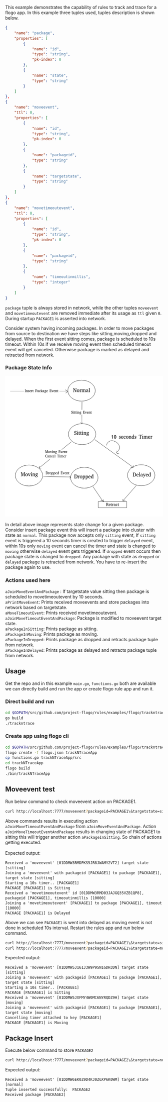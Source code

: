 This example demonstrates the capability of rules to track and trace for a flogo app. In this example three tuples used, tuples description is shown below.

```json
{
    "name": "package",
    "properties": [
        {
            "name": "id",
            "type": "string",
            "pk-index": 0
        },
        {
            "name": "state",
            "type": "string"
        }
    ]  
},
{
    "name": "moveevent",
    "ttl": 0,
    "properties": [
        {
            "name": "id",
            "type": "string",
            "pk-index": 0
        },
        {
            "name": "packageid",
            "type": "string"
        },
        {
            "name": "targetstate",
            "type": "string"
        }
    ]
},
{
    "name": "movetimeoutevent",
    "ttl": 0,
    "properties": [
        {
            "name": "id",
            "type": "string",
            "pk-index": 0
        },
        {
            "name": "packageid",
            "type": "string"
        },
        {
            "name": "timeoutinmillis",
            "type": "integer"
        }
    ]  
}
```

`package` tuple is always stored in network, while the other tuples `moveevent` and `movetimeoutevent` are removed immediate after its usage as `ttl` given `0`. During startup `PACKAGE1` is asserted into network.

Consider system having incoming packages. In order to move packages from source to destination we have steps like sitting,moving,dropped and delayed. When the first event sitting comes, package is scheduled to 10s timeout. Within 10s if we receive  moving event then scheduled timeout event will get canceled. Otherwise package is marked as delayed and retracted from network.

### Package State Info

<p align="center">
  <img src ="./trackntrace.png" />
</p>

In detail above image represents state change for a given package. Consider insert package event this will insert a package into cluster with state as `normal`. This package now accepts only `sitting` event, If `sitting` event is triggered a 10 seconds timer is created to trigger `delayed` event, within 10s only `moving` event can cancel the timer and state is changed to `moving` otherwise `delayed` event gets triggered. If `dropped` event occurs then package state is changed to `dropped`. Any package with state as `dropped` or `delayed` package is retracted from network. You have to re-insert the package again to use.

### Actions used here

`aJoinMoveEventAndPackage` : If targetstate value sitting then package is scheduled to movetimeoutevent by 10 seconds.<br>
`aPrintMoveEvent`: Prints received moveevents and store packages into network based on targetstate.<br>
`aMoveTimeoutEvent`: Prints received movetimeoutevent.<br>
`aJoinMoveTimeoutEventAndPackage`: Package is modified to moveevent target state.<br>
`aPackageInSitting`: Prints package as sitting.<br>
`aPackageInMoving`: Prints package as moving.<br>
`aPackageInDropped`: Prints package as dropped and retracts package tuple from network.<br>
`aPackageInDelayed`: Prints package as delayed and retracts package tuple from network.

## Usage
Get the repo and in this example `main.go`, `functions.go` both are available we can directly build and run the app or create flogo rule app and run it.

### Direct build and run
```sh
cd $GOPATH/src/github.com/project-flogo/rules/examples/flogo/trackntrace
go build
./trackntrace
```

### Create app using flogo cli
```sh
cd $GOPATH/src/github.com/project-flogo/rules/examples/flogo/trackntrace
flogo create -f flogo.json trackNTraceApp
cp functions.go trackNTraceApp/src
cd trackNTraceApp
flogo build
./bin/trackNTraceApp
```

## Moveevent test
Run below command to check moveevent action on PACKAGE1.
```sh
curl http://localhost:7777/moveevent?packageid=PACKAGE1\&targetstate=sitting
```

Above commands results in executing action `aJoinMoveTimeoutEventAndPackage` from `aJoinMoveEventAndPackage`. Action `aJoinMoveTimeoutEventAndPackage` results in changing state of PACKAGE1 to sitting this will trigger another action `aPackageInSitting`. So chain of actions getting executed.<br><br>
Expected output:
```
Received a 'moveevent' [01DDMW3RMDPKS5JR8JWAMY2VT2] target state [sitting]
Joining a 'moveevent' with packageid [PACKAGE1] to package [PACKAGE1], target state [sitting]
Starting a 10s timer.. [PACKAGE1]
PACKAGE [PACKAGE1] is Sitting
Received a 'movetimeoutevent' id [01DDMW3RMD03JAJGQ35VZB1QP8], packageid [PACKAGE1], timeoutinmillis [10000]
Joining a 'movetimeoutevent' [PACKAGE1] to package [PACKAGE1], timeout [10000]
PACKAGE [PACKAGE1] is Delayed
```
Above we can see `PACKAGE1` is went into delayed as moving event is not done in scheduled 10s interval. Restart the rules app and run below command.

```sh
curl http://localhost:7777/moveevent?packageid=PACKAGE1\&targetstate=sitting
curl http://localhost:7777/moveevent?packageid=PACKAGE1\&targetstate=moving
```
Expected output:
```
Received a 'moveevent' [01DDMW5J161J3W9P9SN1GDH3DN] target state [sitting]
Joining a 'moveevent' with packageid [PACKAGE1] to package [PACKAGE1], target state [sitting]
Starting a 10s timer.. [PACKAGE1]
PACKAGE [PACKAGE1] is Sitting
Received a 'moveevent' [01DDMW5JXFMY4W0MC6NYRQDZ9H] target state [moving]
Joining a 'moveevent' with packageid [PACKAGE1] to package [PACKAGE1], target state [moving]
Cancelling timer attached to key [PACKAGE1]
PACKAGE [PACKAGE1] is Moving
```
## Package Insert
Execute below command to store `PACKAGE2`
```sh
curl http://localhost:7777/moveevent?packageid=PACKAGE2\&targetstate=normal
```
Expected output:
```
Received a 'moveevent' [01DDMW6EK0Z9D4KJ0ZGXP6K0WM] target state [normal]
Tuple inserted successfully:  PACKAGE2
Received package [PACKAGE2]
```